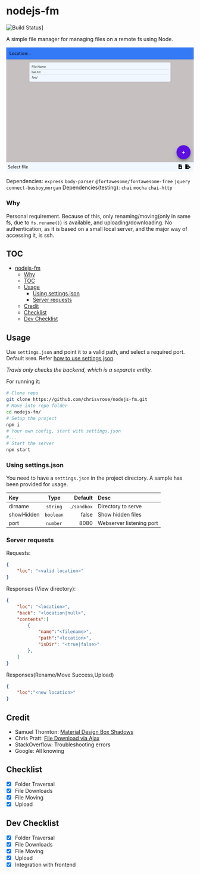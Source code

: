 # nodejs-fm

![Build Status](https://github.com/chrisvrose/nodejs-fm/workflows/Node.js%20CI/badge.svg)]

A simple file manager for managing files on a remote fs using Node.

![Sample Image](https://github.com/chrisvrose/chrisvrose.github.io/raw/gh-pages/static/projects/screenshots/nodejs-fm.png)

Dependencies: `express` `body-parser` `@fortawesome/fontawesome-free`  `jquery` `connect-busboy`,`morgan`
Dependencies(testing): `chai` `mocha` `chai-http`

### Why

Personal requirement.
Because of this, only renaming/moving(only in same fs, due to `fs.rename()`) is available, and uploading/downloading.
No authentication, as it is based on a small local server, and the major way of accessing it, is ssh.

## TOC

- [nodejs-fm](#nodejs-fm)
    - [Why](#why)
  - [TOC](#toc)
  - [Usage](#usage)
    - [Using settings.json](#using-settingsjson)
    - [Server requests](#server-requests)
  - [Credit](#credit)
  - [Checklist](#checklist)
  - [Dev Checklist](#dev-checklist)

## Usage

Use `settings.json` and point it to a valid path, and select a required port. Default `8080`. Refer [how to use settings.json](#using-settingsjson).

*_Travis only checks the backend, which is a separate entity._*

For running it:

```bash
# Clone repo
git clone https://github.com/chrisvrose/nodejs-fm.git
# Move into repo folder
cd nodejs-fm/
# Setup the project
npm i
# Your own config, start with settings.json
#...
# Start the server
npm start
```

### Using settings.json

You need to have a `settings.json` in the project directory. A sample has been provided for usage.

|Key       |Type     |Default    |Desc                    |
|:---------|:-------:|----------:|:-----------------------|
|dirname   |`string` |`./sandbox`|Directory to serve      |
|showHidden|`boolean`|false      |Show hidden files       |
|port      |`number` |8080       |Webserver listening port|



### Server requests

Requests:

```json
{
    "loc": "<valid location>"
}
```

Responses (View directory):

```json
{
    "loc": "<location>",
    "back": "<location|null>",
    "contents":[
        {
            "name":"<filename>",
            "path":"<location>",
            "isDir": "<true|false>"
        },
    ]
}
```

Responses(Rename/Move Success,Upload)

```json
{
    "loc":"<new location>"
}
```

## Credit

- Samuel Thornton: [Material Design Box Shadows]("https://codepen.io/sdthornton/pen/wBZdXq")
- Chris Pratt: [File Download via Ajax]('https://codepen.io/chrisdpratt/pen/RKxJNo')
- StackOverflow: Troubleshooting errors
- Google: All knowing


## Checklist

- [x] Folder Traversal
- [X] File Downloads
- [X] File Moving
- [X] Upload

## Dev Checklist

- [x] Folder Traversal
- [X] File Downloads
- [X] File Moving
- [X] Upload
- [X] Integration with frontend

